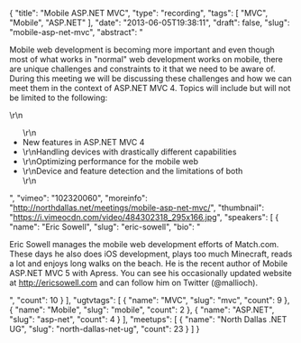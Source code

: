 {
  "title": "Mobile ASP.NET MVC",
  "type": "recording",
  "tags": [
    "MVC",
    "Mobile",
    "ASP.NET"
  ],
  "date": "2013-06-05T19:38:11",
  "draft": false,
  "slug": "mobile-asp-net-mvc",
  "abstract": "<p>Mobile web development is becoming more important and even though most of what works in \"normal\" web development works on mobile, there are unique challenges and constraints to it that we need to be aware of. During this meeting we will be discussing these challenges and how we can meet them in the context of ASP.NET MVC 4. Topics will include but will not be limited to the following:</p>\r\n<ul>\r\n<li>New features in ASP.NET MVC 4</li><li>\r\nHandling devices with drastically different capabilities</li><li>\r\nOptimizing performance for the mobile web</li><li>\r\nDevice and feature detection and the limitations of both</li>\r\n</ul>",
  "vimeo": "102320060",
  "moreinfo": "http://northdallas.net/meetings/mobile-asp-net-mvc/",
  "thumbnail": "https://i.vimeocdn.com/video/484302318_295x166.jpg",
  "speakers": [
    {
      "name": "Eric Sowell",
      "slug": "eric-sowell",
      "bio": "<p>Eric Sowell manages the mobile web development efforts of Match.com. These days he also does iOS development, plays too much Minecraft, reads a lot and enjoys long walks on the beach. He is the recent author of Mobile ASP.NET MVC 5 with Apress. You can see his occasionally updated website at http://ericsowell.com and can follow him on Twitter (@mallioch).</p>",
      "count": 10
    }
  ],
  "ugtvtags": [
    {
      "name": "MVC",
      "slug": "mvc",
      "count": 9
    },
    {
      "name": "Mobile",
      "slug": "mobile",
      "count": 2
    },
    {
      "name": "ASP.NET",
      "slug": "asp-net",
      "count": 4
    }
  ],
  "meetups": [
    {
      "name": "North Dallas .NET UG",
      "slug": "north-dallas-net-ug",
      "count": 23
    }
  ]
}